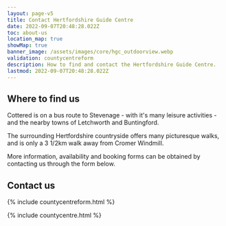 ```yaml
---
layout: page-v5
title: Contact Hertfordshire Guide Centre
date: 2022-09-07T20:48:28.022Z
toc: about-us
location_map: true
showMap: true
banner_image: /assets/images/core/hgc_outdoorview.webp
validation: countycentreform
description: How to find and contact the Hertfordshire Guide Centre.
lastmod: 2022-09-07T20:48:28.022Z
---
```

## Where to find us

Cottered is on a bus route to Stevenage - with it's many leisure activities - and the nearby towns of Letchworth and Buntingford.

The surrounding Hertfordshire countryside offers many picturesque walks, and is only a 3 1/2km walk away from Cromer Windmill.

More information, availability and booking forms can be obtained by contacting us through the form below.

## Contact us

{% include countycentreform.html %}

{% include countycentre.html %}
